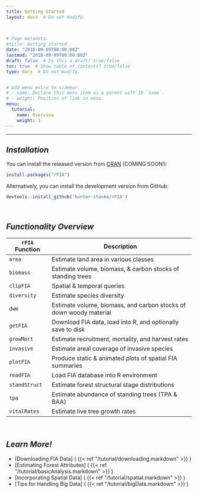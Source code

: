 ```yaml
---
title: Getting Started
layout: docs  # Do not modify.

  
  
# Page metadata.
#title: Getting started
date: "2018-09-09T00:00:00Z"
lastmod: "2018-09-09T00:00:00Z"
draft: false  # Is this a draft? true/false
toc: true  # Show table of contents? true/false
type: docs  # Do not modify.


# Add menu entry to sidebar.
# - name: Declare this menu item as a parent with ID `name`.
# - weight: Position of link in menu.
menu:
  tutorial:
    name: Overview
    weight: 1
---
```


___

## _**Installation**_

You can install the released version from <a href="https://CRAN.R-project.org" target="_blank">CRAN</a> (COMING SOON!):

``` r
install.packages("rFIA")
```

Alternatively, you can install the development version from GitHub:
```r
devtools::install_github('hunter-stanke/rFIA')
```


<br>

## _**Functionality Overview**_

|`rFIA` Function  | Description                                                          |
|---------------- |----------------------------------------------------------------------|
|`area`           | Estimate land area in various classes                                |
|`biomass`        | Estimate volume, biomass, & carbon stocks of standing trees          |
|`clipFIA`        | Spatial & temporal queries                                           |
|`diversity`      | Estimate species diversity                                           |
|`dwm`            | Estimate volume, biomass, and carbon stocks of down woody material   |
|`getFIA`         | Download FIA data, load into R, and optionally save to disk      |
|`growMort`       | Estimate recruitment, mortality, and harvest rates                   |
|`invasive`       | Estimate areal coverage of invasive species                          |
|`plotFIA`        | Produce static & animated plots of spatial FIA summaries             |
|`readFIA`        | Load FIA database into R environment                                 |
|`standStruct`    | Estimate forest structural stage distributions                       |
|`tpa`            | Estimate abundance of standing trees (TPA & BAA)                     |
|`vitalRates`     | Estimate live tree growth rates                                      |

<br>

## _**Learn More!**_
- [Downloading FIA Data] ( {{< ref "/tutorial/downloading.markdown" >}} )
- [Estimating Forest Attributes] ( {{< ref "/tutorial/basicAnalysis.markdown" >}} )
- [Incorporating Spatial Data] ( {{< ref "/tutorial/spatial.markdown" >}} )
- [Tips for Handling Big Data] ( {{< ref "/tutorial/bigData.markdown" >}} )
